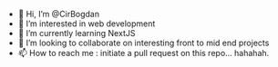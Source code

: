 - 👋 Hi, I’m @CirBogdan
- 👀 I’m interested in web development
- 🌱 I’m currently learning NextJS
- 💞️ I’m looking to collaborate on interesting front to mid end projects 
- 📫 How to reach me : initiate a pull request on this repo... hahahah.

<!---
CirBogdan/CirBogdan is a ✨ special ✨ repository because its `README.md` (this file) appears on your GitHub profile.
You can click the Preview link to take a look at your changes.
--->
